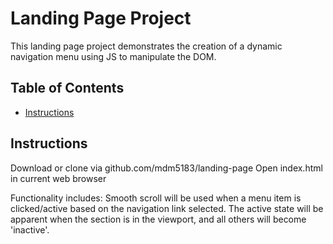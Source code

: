 # Landing Page Project

This landing page project demonstrates the creation of a dynamic navigation menu using JS to manipulate the DOM.

## Table of Contents

* [Instructions](#instructions)

## Instructions
Download or clone via github.com/mdm5183/landing-page
Open index.html in current web browser

Functionality includes: 
	Smooth scroll will be used when a menu item is clicked/active based on the navigation link selected.
	The active state will be apparent when the section is in the viewport, and all others will become 'inactive'.


